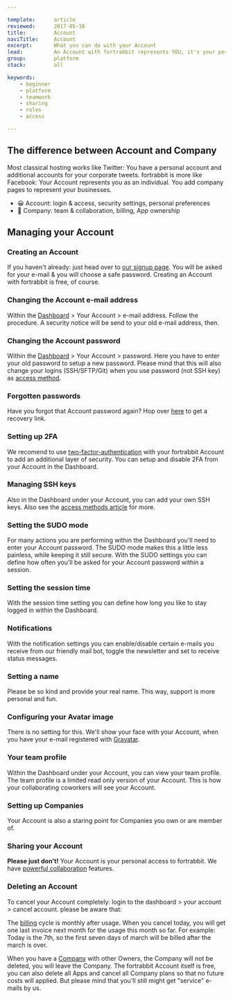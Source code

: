 ```yaml
---

template:      article
reviewed:      2017-05-18
title:         Account
naviTitle:     Account
excerpt:       What you can do with your Account
lead:          An Account with fortrabbit represents YOU, it's your personal login and access here — no more no less.
group:         platform
stack:         all

keywords:
    - beginner
    - platform
    - teamwork
    - sharing
    - roles
    - access

---
```


## The difference between Account and Company

Most classical hosting works like Twitter: You have a personal account and additional accounts for your corporate tweets. fortrabbit is more like Facebook: Your Account represents you as an individual. You add company pages to represent your businesses.

* 😀 Account: login & access, security settings, personal preferences
* 🏢 Company: team & collaboration, billing, App ownership

## Managing your Account



### Creating an Account

If you haven't already: just head over to [our signup page](https://dashboard.fortrabbit.com/signup). You will be asked for your e-mail & you will choose a safe password. Creating an Account with fortrabbit is free, of course.


### Changing the Account e-mail address

Within the [Dashboard](dashboard) > Your Account > e-mail address. Follow the procedure. A security notice will be send to your old e-mail address, then.

### Changing the Account password

Within the [Dashboard](dashboard) > Your Account > password. Here you have to enter your old password to setup a new password. Please mind that this will also change your logins (SSH/SFTP/Git) when you use password (not SSH key) as [access method](/access-methods).

### Forgotten passwords

Have you forgot that Account password again? Hop over [here](https://dashboard.fortrabbit.com/password) to get a recovery link.

### Setting up 2FA

We recomend to use [two-factor-authentication](https://en.wikipedia.org/wiki/Multi-factor_authentication) with your fortrabbit Account to add an additional layer of security. You can setup and disable 2FA from your Account in the Dashboard.

### Managing SSH keys

Also in the Dashboard under your Account, you can add your own SSH keys. Also see the [access methods article](access-methods) for more.


### Setting the SUDO mode

For many actions you are performing within the Dashboard you'll need to enter your Account password. The SUDO mode makes this a little less painless, while keeping it still secure. With the SUDO settings you can define how often you'll be asked for your Account password within a session. 

### Setting the session time

With the session time setting you can define how long you like to stay logged in within the Dashboard.

### Notifications

With the notification settings you can enable/disable certain e-mails you receive from our friendly mail bot, toggle the newsletter and set to receive status messages.

### Setting a name

Please be so kind and provide your real name. This way, support is more personal and fun.

### Configuring your Avatar image

There is no setting for this. We'll show your face with your Account, when you have your e-mail registered with [Gravatar](https://en.gravatar.com/). 

### Your team profile

Within the Dashboard under your Account, you can view your team profile. The team profile is a limited read only version of your Account. This is how your collaborating coworkers will see your Account.

### Setting up Companies

Your Account is also a staring point for Companies you own or are member of.

### Sharing your Account

**Please just don't!** Your Account is your personal access to fortrabbit. We have [powerful collaboration](collaboration) features.

### Deleting an Account

To cancel your Account completely: login to the dashboard > your account > cancel account. please be aware that:

The [billing](/billing) cycle is monthly after usage. When you cancel today, you will get one last invoice next month for the usage this month so far. For example: Today is the 7th, so the first seven days of march will be billed after the march is over.

When you have a [Company](/company) with other Owners, the Company will not be deleted, you will leave the Company. The fortrabbit Account itself is free, you can also delete all Apps and cancel all Company plans so that no future costs will applied. But please mind that you'll still might get "service" e-mails by us.
